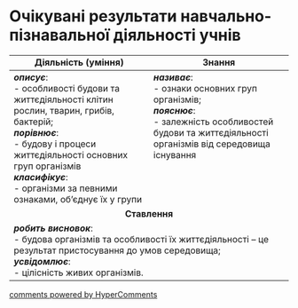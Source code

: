 <div id="hypercomments_widget" class="js-hypercomments-widget invisible"></div>

# Очікувані результати навчально-пізнавальної діяльності учнів

<table>
  <tr>
    <td width="50%" align="center"><b>Діяльність (уміння)</b></td>
    <td width="50%" align="center"><b>Знання</b></td>
  </tr>
<tbody>
  <tr>
<td width="50%" style="vertical-align:top !important;">
<i><b>описує</b></i>:<br>
- особливості будови та життєдіяльності клітин рослин, тварин, грибів, бактерій;<br>
<b><i>порівнює</i></b>:<br>
- будову і процеси життєдіяльності основних груп організмів<br>
<b><i>класифікує</i></b>: <br>
- організми за певними ознаками, об’єднує їх у групи
</td>
<td width="50%" style="vertical-align:top !important;">
<i><b>називає</b></i>:<br>
- ознаки основних груп організмів;<br>
<i><b>пояснює</b></i>: <br>
- залежність особливостей будови та життєдіяльності організмів від середовища існування
</td>
  </tr>
    <tr>
<td align="center" colspan="2" width="100%" style="vertical-align:top !important;">
<b>Ставлення</b>
</td>
  </tr>
    <tr>
<td colspan="2" width="100%" style="vertical-align:top !important;">
<i><b>робить висновок</b></i>:<br> 
- будова організмів та особливості їх життєдіяльності – це результат пристосування до умов середовища;<br>
<b><i>усвідомлює</i></b>: <br>
- цілісність живих організмів.<br>
</td>
  </tr>
</table>

<div class="js-hypercomments-container">
<a href="http://hypercomments.com" class="hc-link" title="comments widget">comments powered by HyperComments</a>
</div>